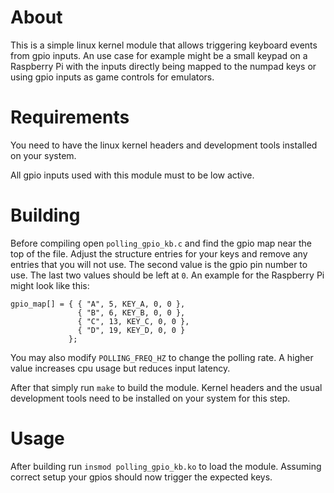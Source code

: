 # About

This is a simple linux kernel module that allows triggering keyboard events from
gpio inputs. An use case for example might be a small keypad on a Raspberry Pi
with the inputs directly being mapped to the numpad keys or using gpio inputs as
game controls for emulators.


# Requirements

You need to have the linux kernel headers and development tools installed on your
system.

All gpio inputs used with this module must to be low active.


# Building

Before compiling open `polling_gpio_kb.c` and find the gpio map near the top of the file.
Adjust the structure entries for your keys and remove any entries that you will not use.
The second value is the gpio pin number to use. The last two values should be left at `0`.
An example for the Raspberry Pi might look like this:

```
gpio_map[] = { { "A", 5, KEY_A, 0, 0 },
               { "B", 6, KEY_B, 0, 0 },
               { "C", 13, KEY_C, 0, 0 },
               { "D", 19, KEY_D, 0, 0 }
             };
```

You may also modify `POLLING_FREQ_HZ` to change the polling rate. A higher value
increases cpu usage but reduces input latency.

After that simply run `make` to build the module. Kernel headers and the usual
development tools need to be installed on your system for this step.


# Usage

After building run `insmod polling_gpio_kb.ko` to load the module. Assuming
correct setup your gpios should now trigger the expected keys.
